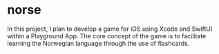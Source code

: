 # norse
In this project, I plan to develop a game for iOS using Xcode and SwiftUI within a Playground App. The core concept of the game is to facilitate learning the Norwegian language through the use of flashcards.
